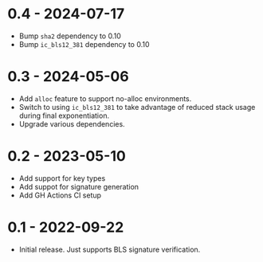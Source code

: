 
# 0.4 - 2024-07-17

* Bump `sha2` dependency to 0.10
* Bump `ic_bls12_381` dependency to 0.10

# 0.3 - 2024-05-06

* Add `alloc` feature to support no-alloc environments.
* Switch to using `ic_bls12_381` to take advantage of reduced stack
  usage during final exponentiation.
* Upgrade various dependencies.

# 0.2 - 2023-05-10

* Add support for key types
* Add suppot for signature generation
* Add GH Actions CI setup

# 0.1 - 2022-09-22

* Initial release. Just supports BLS signature verification.
